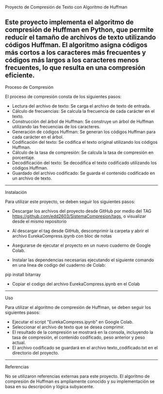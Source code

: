 Proyecto de Compresión de Texto con Algoritmo de Huffman

Este proyecto implementa el algoritmo de compresión de Huffman en Python, que permite reducir el tamaño de archivos de texto utilizando códigos Huffman.
El algoritmo asigna códigos más cortos a los caracteres más frecuentes y códigos más largos a los caracteres menos frecuentes, 
lo que resulta en una compresión eficiente.
----------------------------------------------------------------------------------------------------------------------------------------------------------

Proceso de Compresión

El proceso de compresión consta de los siguientes pasos:

* Lectura del archivo de texto: Se carga el archivo de texto de entrada.
* Cálculo de frecuencias: Se calcula la frecuencia de cada carácter en el texto.
* Construcción del árbol de Huffman: Se construye un árbol de Huffman utilizando las frecuencias de los caracteres.
* Generación de códigos Huffman: Se generan los códigos Huffman para cada carácter en el árbol.
* Codificación del texto: Se codifica el texto original utilizando los códigos Huffman.
* Cálculo de la tasa de compresión: Se calcula la tasa de compresión en porcentaje.
* Decodificación del texto: Se decodifica el texto codificado utilizando los códigos Huffman.
* Guardado del archivo codificado: Se guarda el contenido codificado en un archivo de texto.

----------------------------------------------------------------------------------------------------------------------------------------------------------
Instalación

Para utilizar este proyecto, se deben seguir los siguientes pasos:

* Descargar los archivos del proyecto desde GitHub por medio del TAG https://github.com/edd2603/SistemaCompresion/tags, o visualizar desde el mismo repositorio

* Al descargar el tag desde GitHub, descomprimir la carpeta y abrir el archivo EurekaCompress.ipynb con bloc de notas

* Asegurarse de ejecutar el proyecto en un nuevo cuaderno de Google Colab.

* Instalar las dependencias necesarias ejecutando el siguiente comando en una linea de codigo del cuaderno de Colab:

pip install bitarray

* Copiar el codigo del archivo EurekaCompress.ipynb en el Colab
----------------------------------------------------------------------------------------------------------------------------------------------------------
Uso

Para utilizar el algoritmo de compresión de Huffman, se deben seguir los siguientes pasos:

* Ejecutar el script "EurekaCompress.ipynb" en Google Colab.
* Seleccionar el archivo de texto que se desea comprimir.
* El resultado de la compresión se mostrará en la consola, incluyendo la tasa de compresión, el contenido codificado, peso anterior y peso actual.
* El archivo codificado se guardará en el archivo texto_codificado.txt en el directorio del proyecto.

----------------------------------------------------------------------------------------------------------------------------------------------------------
Referencias

No se utilizaron referencias externas para este proyecto. 
El algoritmo de compresión de Huffman es ampliamente conocido y su implementación se basa en su descripción y lógica subyacente.
